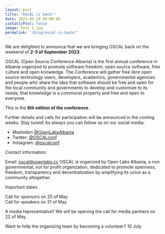 ```yaml
---
layout: post
title: "OSCAL is back!"
date: 2023-05-20 00:00:00
isStaticPost: false
image: Post-1.jpg
permalink: "/blog/oscal-is-back/"
---
```


We are delighted to announce that we are bringing OSCAL back on the weekend of <b>2-3 of September 2023</b>.

OSCAL (Open Source Conference Albania) is the first annual conference in Albania organized to promote software freedom, open source software, free culture and open knowledge. The Conference will gather free libre open source technology users, developers, academics, governmental agencies and people who share the idea that software should be free and open for the local community and governments to develop and customize to its needs; that knowledge is a communal property and free and open to everyone.

This is the **8th edition of the conference**.

Further details and calls for participation will be announced in the coming weeks. Stay tuned! As always you can follow us on our social media:

- Mastodon [@OpenLabsAlbania](https://fosstodon.org/@OpenLabsAlbania)
- Twitter: [@OSCALconf](https://twitter.com/OSCALconf)
- Instagram: [@oscalconf](https://www.instagram.com/oscalconf/)

Contact information:

Email: <a href="mailto:oscal@openlabs.cc">oscal@openlabs.cc</a>
OSCAL is organized by Open Labs Albania, a non governmental, not for profit organization, dedicated to promote openness, freedom, transparency and decentralization by amplifying its voice as a community altogether.

Important dates

Call for sponsors on 25 of May  
Call for speakers on 31 of May

A media representative? We will be opening the call for media partners on 22 of May.

Want to help the organizing team by becoming a volunteer? 10 July
